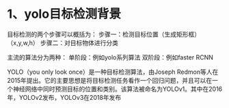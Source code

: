 
# 1、yolo目标检测背景

目标检测的两个步骤可以概括为：
步骤一：检测目标位置（生成矩形框）（x,y,w,h）
步骤二：对目标物体进行分类

主流的算法分为两种：
单阶段：例如yolo系列算法
双阶段：例如faster RCNN

YOLO（you only look once）是一种目标检测算法，由Joseph Redmon等人在2015年提出。它的主要思想是将目标检测任务看作一个回归问题，并且可以在一个神经网络中同时预测目标的位置和类别。该算法被命名为YOLOv1。其中在2016年，YOLOv2发布，YOLOv3在2018年发布


